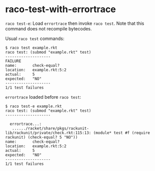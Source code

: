 raco-test-with-errortrace
====================

`raco test-e`: Load `errortrace` then invoke `raco test`.
Note that this command does not recompile bytecodes.

Usual `raco test` commands:

```
$ raco test example.rkt
raco test: (submod "example.rkt" test)
--------------------
FAILURE
name:       check-equal?
location:   example.rkt:5:2
actual:     5
expected:   "NO"
--------------------
1/1 test failures
```

`errortrace` loaded before `raco test`:

```
$ raco test-e example.rkt
raco test: (submod "example.rkt" test)
--------------------

  errortrace...:
   ....../racket/share/pkgs/rackunit-lib/rackunit/private/check.rkt:115:13: (module* test #f (require rackunit) (check-equal? 5 "NO"))
name:       check-equal?
location:   example.rkt:5:2
actual:     5
expected:   "NO"
--------------------
1/1 test failures
```
